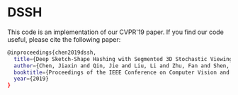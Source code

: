 # DSSH

This code is an implementation of our CVPR'19 paper. If you find our code useful, please cite the following paper:

```bash
@inproceedings{chen2019dssh,
  title={Deep Sketch-Shape Hashing with Segmented 3D Stochastic Viewing},
  author={Chen, Jiaxin and Qin, Jie and Liu, Li and Zhu, Fan and Shen, Fuming and Xie, Jin and Shao, Ling},
  booktitle={Proceedings of the IEEE Conference on Computer Vision and Pattern Recognition},
  year={2019}
}
```
